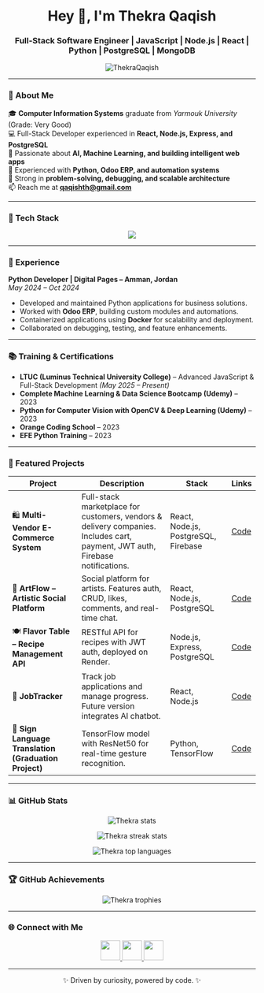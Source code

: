 <!-- 💫 GitHub Profile by Thekra Qaqish -->

<h1 align="center">Hey 👋, I'm Thekra Qaqish</h1>
<h3 align="center">Full-Stack Software Engineer | JavaScript | Node.js | React | Python | PostgreSQL | MongoDB</h3>

<p align="center">
  <img src="https://komarev.com/ghpvc/?username=ThekraQaqish&label=Profile%20views&color=0e75b6&style=flat" alt="ThekraQaqish" />
</p>

---

### 🚀 About Me  
🎓 **Computer Information Systems** graduate from *Yarmouk University* (Grade: Very Good)  
💻 Full-Stack Developer experienced in **React, Node.js, Express, and PostgreSQL**  
🧠 Passionate about **AI, Machine Learning, and building intelligent web apps**  
🐍 Experienced with **Python, Odoo ERP, and automation systems**  
🔧 Strong in **problem-solving, debugging, and scalable architecture**  
📫 Reach me at **qaqishth@gmail.com**

---

### 🧰 Tech Stack  

<p align="center">
  <img src="https://skillicons.dev/icons?i=js,python,react,nodejs,express,postgres,mongodb,firebase,docker,git,github,figma,vscode,html,css,tailwind,linux" />
</p>

---

### 💼 Experience

**Python Developer | Digital Pages – Amman, Jordan**  
*May 2024 – Oct 2024*  
- Developed and maintained Python applications for business solutions.  
- Worked with **Odoo ERP**, building custom modules and automations.  
- Containerized applications using **Docker** for scalability and deployment.  
- Collaborated on debugging, testing, and feature enhancements.  

---

### 📚 Training & Certifications
- **LTUC (Luminus Technical University College)** – Advanced JavaScript & Full-Stack Development *(May 2025 – Present)*  
- **Complete Machine Learning & Data Science Bootcamp (Udemy)** – 2023  
- **Python for Computer Vision with OpenCV & Deep Learning (Udemy)** – 2023  
- **Orange Coding School** – 2023  
- **EFE Python Training** – 2023  

---

### 🧩 Featured Projects  

| Project | Description | Stack | Links |
|----------|--------------|--------|--------|
| 🛍️ **Multi-Vendor E-Commerce System** | Full-stack marketplace for customers, vendors & delivery companies. Includes cart, payment, JWT auth, Firebase notifications. | React, Node.js, PostgreSQL, Firebase | [Code](https://github.com/ThekraQaqish/Multi-Vendor-Ecommerce) |
| 🎨 **ArtFlow – Artistic Social Platform** | Social platform for artists. Features auth, CRUD, likes, comments, and real-time chat. | React, Node.js, PostgreSQL | [Code](https://github.com/ThekraQaqish/ArtFlow) |
| 🍽️ **Flavor Table – Recipe Management API** | RESTful API for recipes with JWT auth, deployed on Render. | Node.js, Express, PostgreSQL | [Code](https://github.com/ThekraQaqish/FlavorTable) |
| 💬 **JobTracker** | Track job applications and manage progress. Future version integrates AI chatbot. | React, Node.js | [Code](https://github.com/ThekraQaqish/JobTracker) |
| 🤖 **Sign Language Translation (Graduation Project)** | TensorFlow model with ResNet50 for real-time gesture recognition. | Python, TensorFlow | [Code](https://github.com/ThekraQaqish/SignLanguageRecognition) |

---

### 📊 GitHub Stats  

<p align="center">
  <img src="https://github-readme-stats.vercel.app/api?username=ThekraQaqish&show_icons=true&theme=tokyonight" alt="Thekra stats" />
</p>

<p align="center">
  <img src="https://github-readme-streak-stats.herokuapp.com/?user=ThekraQaqish&theme=tokyonight" alt="Thekra streak stats" />
</p>

<p align="center">
  <img src="https://github-readme-stats.vercel.app/api/top-langs/?username=ThekraQaqish&layout=compact&theme=tokyonight" alt="Thekra top languages" />
</p>

---

### 🏆 GitHub Achievements  

<p align="center">
  <img src="https://github-profile-trophy.vercel.app/?username=ThekraQaqish&theme=onedark&no-frame=true&margin-w=10" alt="Thekra trophies" />
</p>

---

### 🌐 Connect with Me  

<p align="center">
  <a href="https://linkedin.com/in/your-linkedin-url" target="blank">
    <img src="https://skillicons.dev/icons?i=linkedin" height="40" />
  </a>
  <a href="https://github.com/ThekraQaqish" target="blank">
    <img src="https://skillicons.dev/icons?i=github" height="40" />
  </a>
  <a href="mailto:qaqishth@gmail.com" target="blank">
    <img src="https://skillicons.dev/icons?i=gmail" height="40" />
  </a>
</p>

---

<p align="center">✨ Driven by curiosity, powered by code. ✨</p>
